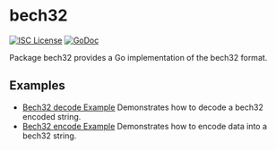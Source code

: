 bech32
==========

[![ISC License](http://img.shields.io/badge/license-ISC-blue.svg)](https://choosealicense.com/licenses/isc/)
[![GoDoc](https://godoc.org/github.com/zoomy-network/zoomyd/util/bech32?status.png)](http://godoc.org/github.com/zoomy-network/zoomyd/util/bech32)

Package bech32 provides a Go implementation of the bech32 format.

## Examples

* [Bech32 decode Example](http://godoc.org/github.com/zoomy-network/zoomyd/util/bech32#example-Bech32Decode)
  Demonstrates how to decode a bech32 encoded string.
* [Bech32 encode Example](http://godoc.org/github.com/zoomy-network/zoomyd/util/bech32#example-BechEncode)
  Demonstrates how to encode data into a bech32 string.

